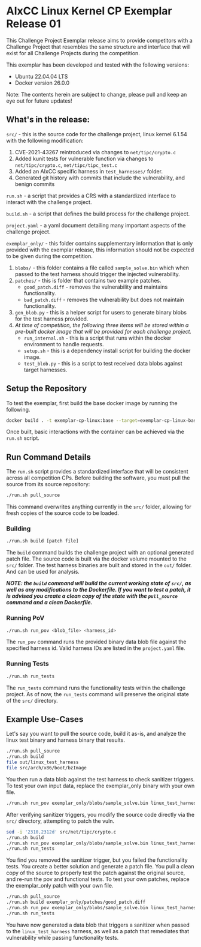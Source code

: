 
# AIxCC Linux Kernel CP Exemplar Release 01

This Challenge Project Exemplar release aims to provide competitors with a Challenge Project that resembles the same structure and interface that will exist for all Challenge Projects during the competition.

This exemplar has been developed and tested with the following versions:
* Ubuntu 22.04.04 LTS
* Docker version 26.0.0

Note: The contents herein are subject to change, please pull and keep an eye out for future updates!

## What's in the release: 

`src/` - this is the source code for the challenge project, linux kernel 6.1.54 with the following modification:

1. CVE-2021-43267 reintroduced via changes to `net/tipc/crypto.c`
2. Added kunit tests for vulnerable function via changes to `net/tipc/crypto.c`, `net/tipc/tipc_test.c` 
3. Added an AIxCC specific harness in `test_harnesses/` folder.
4. Generated git history with commits that include the vulnerability, and benign commits

`run.sh` - a script that provides a CRS with a standardized interface to interact with the challenge project.

`build.sh` - a script that defines the build process for the challenge project.

`project.yaml` - a yaml document detailing many important aspects of the challenge project.

`exemplar_only/` - this folder contains supplementary information that is only provided with the exemplar release, this information should not be expected to be given during the competition.

1. `blobs/` - this folder contains a file called `sample_solve.bin` which when passed to the test harness should trigger the injected vulnerability.
2. `patches/` - this is folder that contains two example patches. 
    * `good_patch.diff` - removes the vulnerability and maintains functionality. 
    * `bad_patch.diff` - removes the vulnerability but does not maintain functionality. 
3. `gen_blob.py` - this is a helper script for users to generate binary blobs for the test harness provided.
4. _At time of competition, the following three items will be stored within a pre-built docker image that will be provided for each challenge project._
    * `run_internal.sh` - this is a script that runs within the docker environment to handle requests.
    * `setup.sh` - this is a dependency install script for building the docker image.
    * `test_blob.py` - this is a script to test received data blobs against target harnesses.

## Setup the Repository

To test the exemplar, first build the base docker image by running the following.

```bash
docker build . -t exemplar-cp-linux:base --target=exemplar-cp-linux-base
```

Once built, basic interactions with the container can be achieved via the `run.sh` script.

## Run Command Details

The `run.sh` script provides a standardized interface that will be consistent across all competition CPs.
Before building the software, you must pull the source from its source repository:

```bash
./run.sh pull_source
```

This command overwrites anything currently in the `src/` folder, allowing for fresh copies of the source code to be loaded.

### **Building**

```bash
./run.sh build [patch file]
```

The `build` command builds the challenge project with an optional generated patch file. 
The source code is built via the docker volume mounted to the `src/` folder. 
The test harness binaries are built and stored in the `out/` folder. And can be used for analysis. 

_**NOTE: the `build` command will build the current working state of `src/`, as well as any modifications to the Dockerfile. If you want to test a patch, it is advised you create a clean copy of the state with the `pull_source` command and a clean Dockerfile.**_

### **Running PoV**

```bash
./run.sh run_pov <blob_file> <harness_id>
``` 

The `run_pov` command runs the provided binary data blob file against the specified harness id.
Valid harness IDs are listed in the `project.yaml` file.

### **Running Tests**

```bash
./run.sh run_tests
```

The `run_tests` command runs the functionality tests within the challenge project.
As of now, the `run_tests` command will preserve the original state of the `src/` directory.

## Example Use-Cases

Let's say you want to pull the source code, build it as-is, and analyze the linux test binary and harness binary that results.

```bash
./run.sh pull_source
./run.sh build
file out/linux_test_harness
file src/arch/x86/boot/bzImage
```

You then run a data blob against the test harness to check sanitizer triggers. To test your own input data, replace the exemplar\_only binary with your own file.

```bash
./run.sh run_pov exemplar_only/blobs/sample_solve.bin linux_test_harness | grep -i 'pov\|trigger'
```

After verifying sanitizer triggers, you modify the source code directly via the `src/` directory, attempting to patch the vuln.

```bash
sed -i '2310,2312d' src/net/tipc/crypto.c
./run.sh build
./run.sh run_pov exemplar_only/blobs/sample_solve.bin linux_test_harness | grep -i 'pov\|trigger'
./run.sh run_tests
```

You find you removed the sanitizer trigger, but you failed the functionality tests. You create a better solution and generate a patch file. You pull a clean copy of the source to properly test the patch against the original source, and re-run the pov and functional tests. To test your own patches, replace the exemplar\_only patch with your own file.

```bash
./run.sh pull_source
./run.sh build exemplar_only/patches/good_patch.diff
./run.sh run_pov exemplar_only/blobs/sample_solve.bin linux_test_harness | grep -i 'pov\|trigger'
./run.sh run_tests
```

You have now generated a data blob that triggers a sanitizer when passed to the `linux_test_harness` harness, as well 
as a patch that remediates that vulnerability while passing functionality tests.


